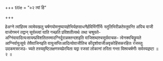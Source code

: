 +++
title = "०२ त्वां हि"

+++

हेअग्ने त्वांहिस्म त्वामेवखलु चर्षणयोमनुष्यायज्ञेभिर्यज्ञसाधनैर्हविर्भिर्गीर्भिः स्तुतिभिरीळतेस्तुवन्ति अपिच वाजी वाजोगमनं तद्वान् सूर्यस्त्वां याति गच्छति प्रविशतीत्यर्थः तथा चश्रूयते-अग्निंवावादित्यःसायम्प्रविशतितस्मादग्निर्दूरान्नक्तन्दशइति वाजिशब्दश्चसूर्यवाचक- त्वेनक्वचिछ्रूयते आग्निर्वायुःसूर्यः तेवैवाजिनइति वायुःसप्तिःआदित्योवाजीतिच कीदृशोवाजीअवृकोहिंसकरहितः रजस्तूः उदकमत्ररजउ- च्यते तस्यवृष्टिलक्षणस्यप्रेरयिता यद्वा रजसां लोकानां तरिता गन्ता विश्वचर्षणीः सर्वस्यद्रष्टा ॥ २ ॥